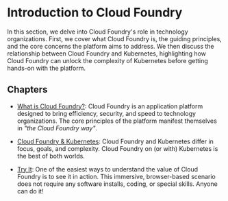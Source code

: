 # Introduction to Cloud Foundry

In this section, we delve into Cloud Foundry's role in technology organizations. First, we cover what Cloud Foundry is, the guiding principles, and the core concerns the platform aims to address. We then discuss the relationship between Cloud Foundry and Kubernetes, highlighting how Cloud Foundry can unlock the complexity of Kubernetes before getting hands-on with the platform.

## Chapters

- [What is Cloud Foundry?](what-is-cf.md): Cloud Foundry is an application platform designed to bring efficiency, security, and speed to technology organizations. The core principles of the platform manifest themselves in _"the Cloud Foundry way"_. 

- [Cloud Foundry & Kubernetes](cf-and-k8s.md): Cloud Foundry and Kubernetes differ in focus, goals, and complexity. Cloud Foundry on (or with) Kubernetes is the best of both worlds.

- [Try It](try.md): One of the easiest ways to understand the value of Cloud Foundry is to see it in action. This immersive, browser-based scenario does not require any software installs, coding, or special skills. Anyone can do it!

